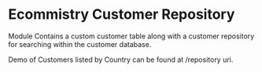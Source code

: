 # Ecommistry Customer Repository

Module Contains a custom customer table along with a customer repository for 
searching within the customer database. 

Demo of Customers listed by Country can be found at /repository uri. 